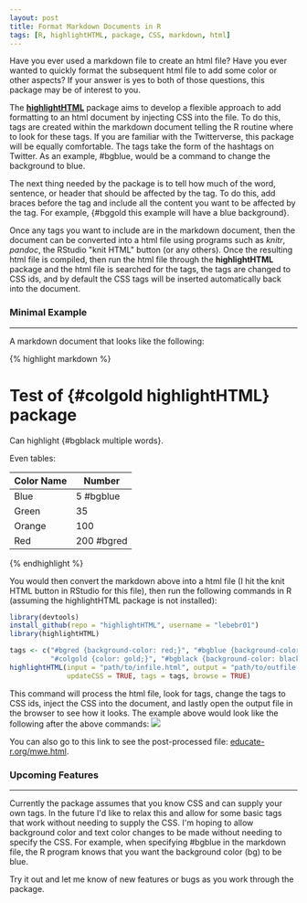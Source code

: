 ```yaml
---
layout: post
title: Format Markdown Documents in R
tags: [R, highlightHTML, package, CSS, markdown, html]
---
```


Have you ever used a markdown file to create an html file?  Have you ever wanted to quickly format the subsequent html file to add some color or other aspects?  If your answer is yes to both of those questions, this package may be of interest to you.

The **[highlightHTML](https://github.com/lebebr01/highlightHTML)** package aims to develop a flexible approach to add formatting to an html document by injecting CSS into the file.  To do this, tags are created within the markdown document telling the R routine where to look for these tags.  If you are familiar with the Twitterverse, this package will be equally comfortable.  The tags take the form of the hashtags on Twitter.  As an example, #bgblue, would be a command to change the background to blue.

The next thing needed by the package is to tell how much of the word, sentence, or header that should be affected by the tag.  To do this, add braces before the tag and include all the content you want to be affected by the tag.  For example, {#bggold this example will have a blue background}. 

Once any tags you want to include are in the markdown document, then the document can be converted into a html file using programs such as *knitr*, *pandoc*, the RStudio "knit HTML" button (or any others).  Once the resulting html file is compiled, then run the html file through the **highlightHTML** package and the html file is searched for the tags, the tags are changed to CSS ids, and by default the CSS tags will be inserted automatically back into the document.

### Minimal Example
- - - - - - - - - - 
A markdown document that looks like the following:

{% highlight markdown %}
# Test of {#colgold highlightHTML} package

Can highlight {#bgblack multiple words}.

Even tables:

| Color Name | Number     |  
|------------|------------|  
| Blue       | 5  #bgblue |  
| Green      | 35         |  
| Orange     | 100        |  
| Red        | 200 #bgred |  

{% endhighlight %}

You would then convert the markdown above into a html file (I hit the knit HTML button in RStudio for this file), then run the following commands in R (assuming the highlightHTML package is not installed):


```r
library(devtools)
install_github(repo = "highlightHTML", username = "lebebr01")
library(highlightHTML)

tags <- c("#bgred {background-color: red;}", "#bgblue {background-color: blue;}",
          "#colgold {color: gold;}", "#bgblack {background-color: black; color: white;}")
highlightHTML(input = "path/to/infile.html", output = "path/to/outfile.html", 
              updateCSS = TRUE, tags = tags, browse = TRUE)
```

This command will process the html file, look for tags, change the tags to CSS ids, inject the CSS into the document, and lastly open the output file in the browser to see how it looks.  The example above would look like the following after the above commands:
![](http://educate-r.org/figs/mwe.png)

You can also go to this link to see the post-processed file: [educate-r.org/mwe.html](/mwe.html).

### Upcoming Features
- - - - - - - - - - - - 
Currently the package assumes that you know CSS and can supply your own tags.  In the future I'd like to relax this and allow for some basic tags that work without needing to supply the CSS.  I'm hoping to allow background color and text color changes to be made without needing to specify the CSS.  For example, when specifying #bgblue in the markdown file, the R program knows that you want the background color (bg) to be blue.

Try it out and let me know of new features or bugs as you work through the package.

